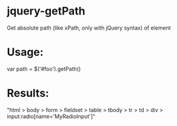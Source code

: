 jquery-getPath
==============

Get absolute path (like xPath, only with jQuery syntax) of element

Usage:
======
var path = $('#foo').getPath()

Results:
======
"html > body > form > fieldset > table > tbody > tr > td > div > input:radio[name='MyRadioInput']"
	

